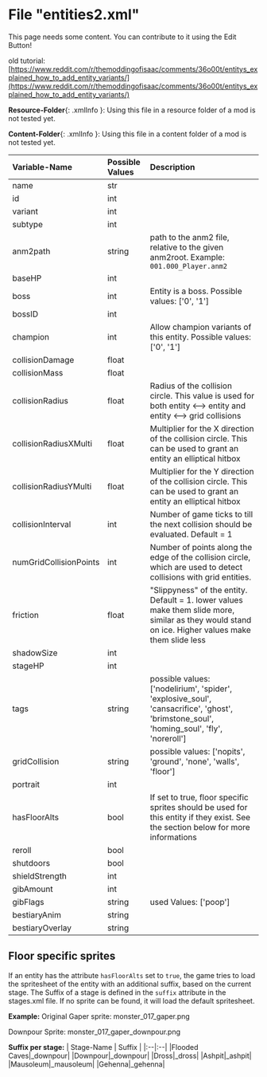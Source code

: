 # File "entities2.xml"

This page needs some content. You can contribute to it using the Edit Button!

old tutorial: [https://www.reddit.com/r/themoddingofisaac/comments/36o00t/entitys_explained_how_to_add_entity_variants/](https://www.reddit.com/r/themoddingofisaac/comments/36o00t/entitys_explained_how_to_add_entity_variants/)

**Resource-Folder**{: .xmlInfo }: Using this file in a resource folder of a mod is not tested yet.

**Content-Folder**{: .xmlInfo }: Using this file in a content folder of a mod is not tested yet.


| Variable-Name | Possible Values | Description |
|:--|:--|:--|
| name | str ||
| id | int ||
| variant | int ||
| subtype | int ||
| anm2path | string | path to the anm2 file, relative to the given anm2root. Example: `001.000_Player.anm2` |
| baseHP | int ||
| boss | int |Entity is a boss. Possible values: ['0', '1'] |
| bossID | int ||
| champion | int |Allow champion variants of this entity. Possible values: ['0', '1'] |
| collisionDamage | float ||
| collisionMass | float ||
| collisionRadius | float | Radius of the collision circle. This value is used for both entity <--> entity and entity <--> grid collisions |
| collisionRadiusXMulti | float | Multiplier for the X direction of the collision circle. This can be used to grant an entity an elliptical hitbox |
| collisionRadiusYMulti | float | Multiplier for the Y direction of the collision circle. This can be used to grant an entity an elliptical hitbox |
| collisionInterval | int | Number of game ticks to till the next collision should be evaluated. Default = 1 |
| numGridCollisionPoints | int | Number of points along the edge of the collision circle, which are used to detect collisions with grid entities. |
| friction | float | "Slippyness" of the entity. Default = 1. lower values make them slide more, similar as they would stand on ice. Higher values make them slide less |
| shadowSize | int ||
| stageHP | int ||
| tags | string | possible values: ['nodelirium', 'spider', 'explosive_soul', 'cansacrifice', 'ghost', 'brimstone_soul', 'homing_soul', 'fly', 'noreroll'] |
| gridCollision | string | possible values: ['nopits', 'ground', 'none', 'walls', 'floor'] |
| portrait | int ||
| hasFloorAlts | bool | If set to true, floor specific sprites should be used for this entity if they exist. See the section below for more informations |
| reroll | bool ||
| shutdoors | bool ||
| shieldStrength | int ||
| gibAmount | int ||
| gibFlags | string | used Values: ['poop'] |
| bestiaryAnim | string ||
| bestiaryOverlay | string ||

## Floor specific sprites
If an entity has the attribute `hasFloorAlts` set to `true`, the game tries to load the spritesheet of the entity with an additional suffix, based on the current stage. The Suffix of a stage is defined in the `suffix` attribute in the stages.xml file. If no sprite can be found, it will load the default spritesheet.

**Example:**
Original Gaper sprite: monster_017_gaper.png

Downpour Sprite: monster_017_gaper_downpour.png

**Suffix per stage:**
| Stage-Name | Suffix |
|:--|:--|
|Flooded Caves|_downpour|
|Downpour|_downpour|
|Dross|_dross|
|Ashpit|_ashpit|
|Mausoleum|_mausoleum|
|Gehenna|_gehenna|